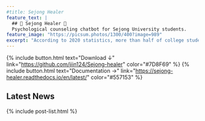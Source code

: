 ```yaml
---
#title: Sejong Healer
feature_text: |
  ## 🌿 Sejong Healer 🌿
  Psychological counseling chatbot for Sejong University students.
feature_image: "https://picsum.photos/1300/400?image=989"
excerpt: "According to 2020 statistics, more than half of college students thought their lives were not happy at present. Therefore, it is intended to help relieve stress through conversation by creating a chatbot for psychological counseling of Sejong University students."
---
```


{% include button.html text="Download ↓" link="https://github.com/jiin124/Sejong-healer" color="#7D8F69" %} {% include button.html text="Documentation →" link="https://sejong-healer.readthedocs.io/en/latest/" color="#557153" %}

## Latest News
{% include post-list.html %}